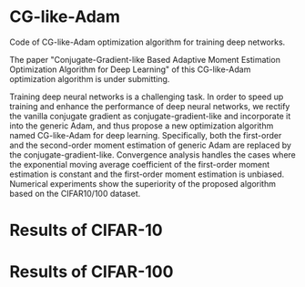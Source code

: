# CG-like-Adam
Code of CG-like-Adam optimization algorithm for training deep networks.

The paper "Conjugate-Gradient-like Based Adaptive Moment Estimation Optimization Algorithm for Deep Learning" of this CG-like-Adam optimization algorithm is under submitting.

Training deep neural networks is a challenging task. In order to speed up training and enhance the performance of deep neural networks, we rectify the vanilla conjugate gradient as conjugate-gradient-like and incorporate it into the generic Adam, and thus propose a new optimization algorithm named CG-like-Adam for deep learning. Specifically, both the first-order and the second-order moment estimation of generic Adam are replaced by the conjugate-gradient-like. Convergence analysis handles the cases where the exponential moving average coefficient of the first-order moment estimation is constant and the first-order moment estimation is unbiased. Numerical experiments show the superiority of the proposed algorithm based on the CIFAR10/100 dataset.

# Results of CIFAR-10


# Results of CIFAR-100
